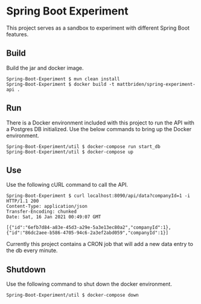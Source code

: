# Spring Boot Experiment
This project serves as a sandbox to experiment with different Spring Boot features.

## Build
Build the jar and docker image.
```
Spring-Boot-Experiment $ mvn clean install
Spring-Boot-Experiment $ docker build -t mattbriden/spring-experiment-api .
```

## Run
There is a Docker environment included with this project to run the API with a Postgres DB initialized. Use the below commands to bring up the Docker environment.
```
Spring-Boot-Experiment/util $ docker-compose run start_db
Spring-Boot-Experiment/util $ docker-compose up
```

## Use
Use the following cURL command to call the API.
```
Spring-Boot-Experiment $ curl localhost:8090/api/data?companyId=1 -i
HTTP/1.1 200 
Content-Type: application/json
Transfer-Encoding: chunked
Date: Sat, 16 Jan 2021 00:49:07 GMT

[{"id":"6efb7d84-a83e-45d3-a29e-5a3e13ec80a2","companyId":1},{"id":"86dc2aee-b586-4705-94c6-2a3ef2abd059","companyId":1}]
```
Currently this project contains a CRON job that will add a new data entry to the db every minute.

## Shutdown
Use the following command to shut down the docker environment.
```
Spring-Boot-Experiment/util $ docker-compose down
```
